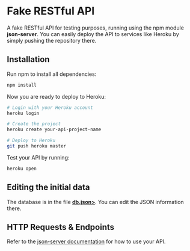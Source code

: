 # Fake RESTful API

A fake RESTful API for testing purposes, running using the npm module **json-server**. You can easily deploy the API to services like Heroku by simply pushing the repository there.

## Installation

Run npm to install all dependencies:

```sh
npm install
```

Now you are ready to deploy to Heroku:

```sh
# Login with your Heroku account
heroku login

# Create the project
heroku create your-api-project-name

# Deploy to Heroku
git push heroku master
```

Test your API by running:

```sh
heroku open
```

## Editing the initial data

The database is in the file **[db.json>](db.json)**. You can edit the JSON information there.

## HTTP Requests & Endpoints

Refer to the [json-server documentation](https://github.com/typicode/json-server) for how to use your API.
